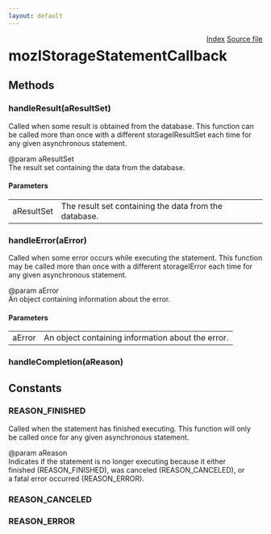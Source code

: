 ```yaml
---
layout: default
---
```

<div class='links' style='float:right'><a href="../index.html">Index</a>
<a href="http://dxr.mozilla.org/mozilla-central/source/storage/public/mozIStorageStatementCallback.idl">Source file</a>
</div>

# mozIStorageStatementCallback #

## Methods ##

### handleResult(aResultSet) ###
  
Called when some result is obtained from the database.  This function can  
be called more than once with a different storageIResultSet each time for  
any given asynchronous statement.  
  
@param aResultSet  
       The result set containing the data from the database.  
  

#### Parameters ####

<table>

<tr>
<td>aResultSet</td>
<td>       The result set containing the data from the database.  
</td>
</tr>

</table>

### handleError(aError) ###
  
Called when some error occurs while executing the statement.  This function  
may be called more than once with a different storageIError each time for  
any given asynchronous statement.  
  
@param aError  
       An object containing information about the error.  
  

#### Parameters ####

<table>

<tr>
<td>aError</td>
<td>       An object containing information about the error.  
</td>
</tr>

</table>

### handleCompletion(aReason) ###

## Constants ##

### REASON_FINISHED ###
  
Called when the statement has finished executing.  This function will only  
be called once for any given asynchronous statement.  
  
@param aReason  
       Indicates if the statement is no longer executing because it either  
       finished (REASON_FINISHED), was canceled (REASON_CANCELED), or  
       a fatal error occurred (REASON_ERROR).  
  

### REASON_CANCELED ###

### REASON_ERROR ###
